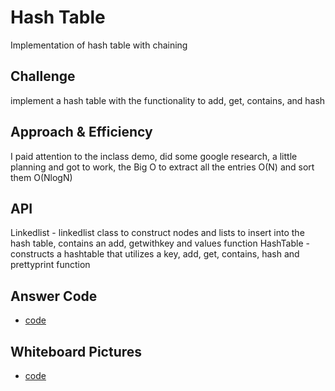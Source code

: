 # Hash Table
<!-- Short summary or background information -->
Implementation of hash table with chaining

## Challenge
<!-- Description of the challenge -->
implement a hash table with the functionality to add, get, contains, and hash

## Approach & Efficiency
<!-- What approach did you take? Why? What is the Big O space/time for this approach? -->
I paid attention to the inclass demo, did some google research, a little planning and got to work, the Big O to extract all the entries O(N) and sort them O(NlogN)

## API
<!-- Description of each method publicly available to your Linked List -->
Linkedlist - linkedlist class to construct nodes and lists to insert into the hash table, contains an add, getwithkey and values function
HashTable - constructs a hashtable that utilizes a key, add, get, contains, hash and prettyprint function

## Answer Code
* [code](./hashtable.js)

## Whiteboard Pictures
* [code](./hashtable.js)